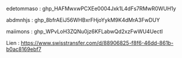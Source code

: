 edetommaso : 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

abdmnhjs : 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

maiimons : 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


Lien : https://www.swisstransfer.com/d/88906825-f8f6-46dd-861b-b0ac8169ebf7
